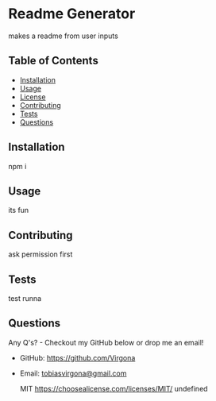 # Readme Generator
  
  makes a readme from user inputs
  
  ## Table of Contents
  
  * [Installation](#installation)
  * [Usage](#usage)
  * [License](#license)
  * [Contributing](#contributing)
  * [Tests](#tests)
  * [Questions](#questions)
  
  ## Installation
  
  npm i
  
  ## Usage
  
  its fun
  
  ## Contributing
  
  ask permission first
  
  ## Tests
  
  test runna
  
  ## Questions

  Any Q's? - Checkout my GitHub below or drop me an email!

  - GitHub: https://github.com/Virgona
  - Email: tobiasvirgona@gmail.com

  
    MIT
    https://choosealicense.com/licenses/MIT/
    undefined
    
    
